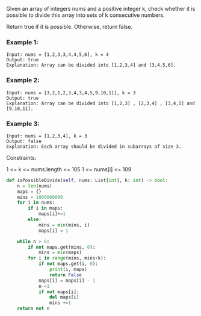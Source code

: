 
Given an array of integers nums and a positive integer k, check whether it is possible to divide this array into sets of k consecutive numbers.

Return true if it is possible. Otherwise, return false.


### Example 1:
```
Input: nums = [1,2,3,3,4,4,5,6], k = 4
Output: true
Explanation: Array can be divided into [1,2,3,4] and [3,4,5,6].
```

### Example 2:
```
Input: nums = [3,2,1,2,3,4,3,4,5,9,10,11], k = 3
Output: true
Explanation: Array can be divided into [1,2,3] , [2,3,4] , [3,4,5] and [9,10,11].
```

### Example 3:
```
Input: nums = [1,2,3,4], k = 3
Output: false
Explanation: Each array should be divided in subarrays of size 3.
```
 

Constraints:

1 <= k <= nums.length <= 105
1 <= nums[i] <= 109

```python
def isPossibleDivide(self, nums: List[int], k: int) -> bool:
    n = len(nums)
    maps = {}
    mins = 1000000000
    for i in nums:
        if i in maps:
            maps[i]+=1
        else:
            mins = min(mins, i)
            maps[i] = 1

    while n > 0:
        if not maps.get(mins, 0):
            mins = min(maps)
        for i in range(mins, mins+k):
            if not maps.get(i, 0):
                print(i, maps)
                return False
            maps[i] = maps[i] - 1
            n-=1
            if not maps[i]:
                del maps[i]
                mins +=1
    return not n
```